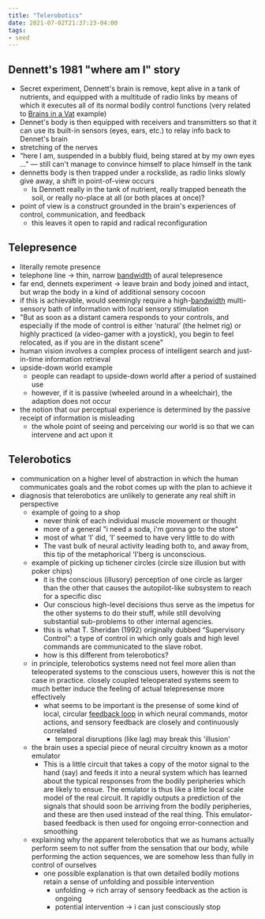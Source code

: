 ```yaml
---
title: "Telerobotics"
date: 2021-07-02T21:37:23-04:00
tags:
- seed
---
```


## Dennett's 1981 "where am I" story
-   Secret experiment, Dennett's brain is remove, kept alive in a tank of nutrients, and equipped with a multitude of radio links by means of which it executes all of its normal bodily control functions (very related to [Brains in a Vat](thoughts/Brains%20in%20a%20Vat.md) example)
-   Dennet's body is then equipped with receivers and transmitters so that it can use its built-in sensors (eyes, ears, etc.) to relay info back to Dennet's brain
-   stretching of the nerves
-   “here I am, suspended in a bubbly fluid, being stared at by my own eyes …” — still can't manage to convince himself to place himself in the tank
-   dennetts body is then trapped under a rockslide, as radio links slowly give away, a shift in point-of-view occurs
	-   Is Dennett really in the tank of nutrient, really trapped beneath the soil, or really no-place at all (or both places at once)?
-   point of view is a construct grounded in the brain's experiences of control, communication, and feedback
    -   this leaves it open to rapid and radical reconfiguration

## Telepresence
- literally remote presence
-   telephone line → thin, narrow [bandwidth](thoughts/bandwidth.md) of aural telepresence
-   far end, dennets experiment → leave brain and body joined and intact, but wrap the body in a kind of additional sensory cocoon
-   if this is achievable, would seemingly require a high-[bandwidth](thoughts/bandwidth.md) multi-sensory bath of information with local sensory stimulation
-   "But as soon as a distant camera responds to your controls, and especially if the mode of control is either ‘natural’ (the helmet rig) or highly practiced (a video-gamer with a joystick), you begin to feel relocated, as if you are in the distant scene"
-   human vision involves a complex process of intelligent search and just-in-time information retrieval
-   upside-down world example
    -   people can readapt to upside-down world after a period of sustained use
    -   however, if it is passive (wheeled around in a wheelchair), the adaption does not occur
-   the notion that our perceptual experience is determined by the passive receipt of information is misleading
    -   the whole point of seeing and perceiving our world is so that we can intervene and act upon it

## Telerobotics
- communication on a higher level of abstraction in which the human communicates goals and the robot comes up with the plan to achieve it
-   diagnosis that telerobotics are unlikely to generate any real shift in perspective
    -   example of going to a shop
        -   never think of each individual muscle movement or thought
        -   more of a general "i need a soda, i'm gonna go to the store"
        -   most of what ‘I’ did, ‘I’ seemed to have very little to do with
        -   The vast bulk of neural activity leading both to, and away from, this tip of the metaphorical 'I'berg is unconscious.
    -   example of picking up tichener circles (circle size illusion but with poker chips)
        -   it is the conscious (illusory) perception of one circle as larger than the other that causes the autopilot-like subsystem to reach for a specific disc
        -   Our conscious high-level decisions thus serve as the impetus for the other systems to do their stuff, while still devolving substantial sub-problems to other internal agencies.
        -   this is what T. Sheridan (1992) originally dubbed “Supervisory Control”: a type of control in which only goals and high level commands are communicated to the slave robot.
        -   how is this different from telerobotics?
    -   in principle, telerobotics systems need not feel more alien than teleoperated systems to the conscious users, however this is not the case in practice. closely coupled teleoperated systems seem to much better induce the feeling of actual telepresense more effectively
        -   what seems to be important is the presense of some kind of local, circular [feedback loop](thoughts/feedback%20loops.md) in which neural commands, motor actions, and sensory feedback are closely and continuously correlated
            -   temporal disruptions (like lag) may break this 'illusion'
    -   the brain uses a special piece of neural circuitry known as a motor emulator
        -   This is a little circuit that takes a copy of the motor signal to the hand (say) and feeds it into a neural system which has learned about the typical responses from the bodily peripheries which are likely to ensue. The emulator is thus like a little local scale model of the real circuit. It rapidly outputs a prediction of the signals that should soon be arriving from the bodily peripheries, and these are then used instead of the real thing. This emulator-based feedback is then used for ongoing error-connection and smoothing
    -   explaining why the apparent telerobotics that we as humans actually perform seem to not suffer from the sensation that our body, while performing the action sequences, we are somehow less than fully in control of ourselves
        -   one possible explanation is that own detailed bodily motions retain a sense of unfolding and possible intervention
            -   unfolding → rich array of sensory feedback as the action is ongoing
            -   potential intervention → i can just consciously stop